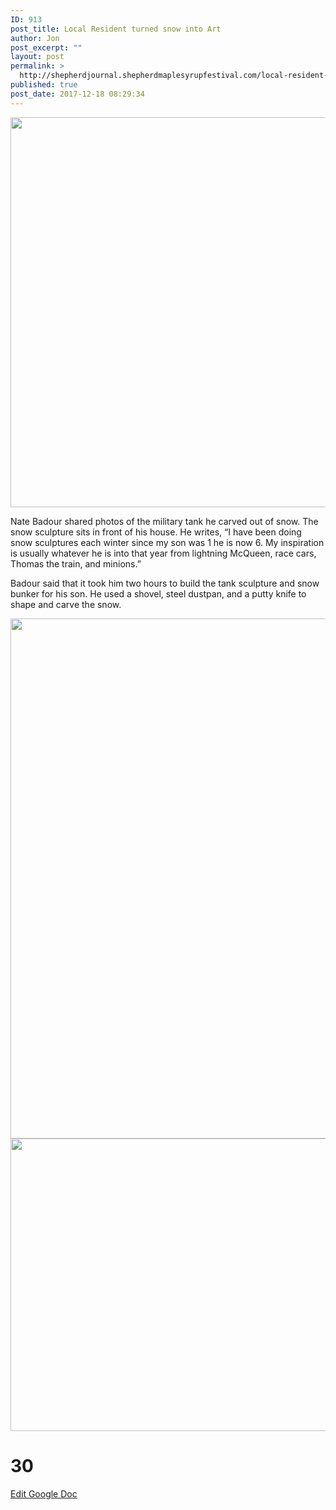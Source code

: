 ```yaml
---
ID: 913
post_title: Local Resident turned snow into Art
author: Jon
post_excerpt: ""
layout: post
permalink: >
  http://shepherdjournal.shepherdmaplesyrupfestival.com/local-resident-turned-snow-into-art
published: true
post_date: 2017-12-18 08:29:34
---
```

<img title="" src="http://shepherdjournal.shepherdmaplesyrupfestival.com/wp-content/uploads/2017/12/null.jpeg" alt="" width="624" height="624" />

Nate Badour shared photos of the military tank he carved out of snow. The snow sculpture sits in front of his house. He writes, “I have been doing snow sculptures each winter since my son was 1 he is now 6. My inspiration is usually whatever he is into that year from lightning McQueen, race cars, Thomas the train, and minions.”

Badour said that it took him two hours to build the tank sculpture and snow bunker for his son. He used a shovel, steel dustpan, and a putty knife to shape and carve the snow.

<img title="" src="http://shepherdjournal.shepherdmaplesyrupfestival.com/wp-content/uploads/2017/12/null-1.jpeg" alt="" width="624" height="832" />

<img title="" src="http://shepherdjournal.shepherdmaplesyrupfestival.com/wp-content/uploads/2017/12/null-2.jpeg" alt="" width="624" height="468" />

# 30 #

<a href="https://docs.google.com/document/d/11If2AFTegXt0A4AnS8hOGaxVnKcNX_04lTnriydNa1s/edit?usp=sharing">Edit Google Doc</a>